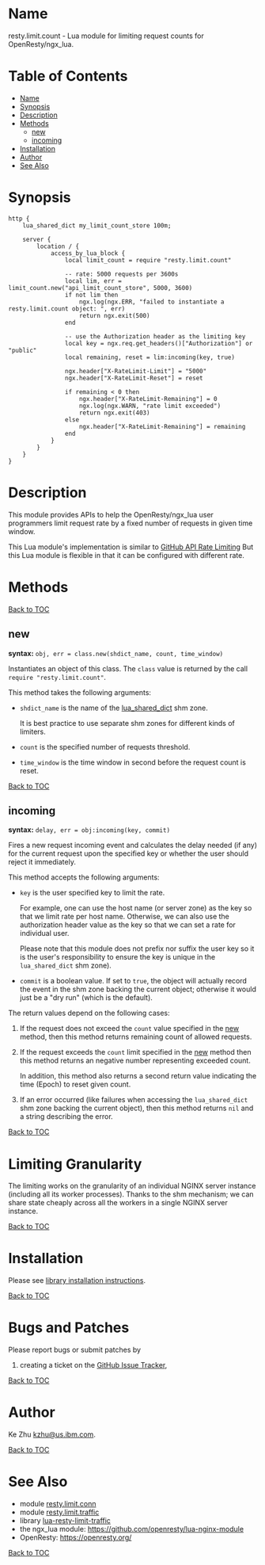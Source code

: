 Name
====

resty.limit.count - Lua module for limiting request counts for OpenResty/ngx_lua.

Table of Contents
=================

* [Name](#name)
* [Synopsis](#synopsis)
* [Description](#description)
* [Methods](#methods)
    * [new](#new)
    * [incoming](#incoming)
* [Installation](#installation)
* [Author](#author)
* [See Also](#see-also)

Synopsis
========

```nginx
http {
    lua_shared_dict my_limit_count_store 100m;

    server {
        location / {
            access_by_lua_block {
                local limit_count = require "resty.limit.count"

                -- rate: 5000 requests per 3600s
                local lim, err = limit_count.new("api_limit_count_store", 5000, 3600)
                if not lim then
                    ngx.log(ngx.ERR, "failed to instantiate a resty.limit.count object: ", err)
                    return ngx.exit(500)
                end

                -- use the Authorization header as the limiting key
                local key = ngx.req.get_headers()["Authorization"] or "public"
                local remaining, reset = lim:incoming(key, true)

                ngx.header["X-RateLimit-Limit"] = "5000"
                ngx.header["X-RateLimit-Reset"] = reset

                if remaining < 0 then
                    ngx.header["X-RateLimit-Remaining"] = 0
                    ngx.log(ngx.WARN, "rate limit exceeded")
                    return ngx.exit(403)
                else
                    ngx.header["X-RateLimit-Remaining"] = remaining
                end
            }
        }
    }
}
```

Description
===========

This module provides APIs to help the OpenResty/ngx_lua user programmers limit request
rate by a fixed number of requests in given time window.

This Lua module's implementation is similar to [GitHub API Rate Limiting](https://developer.github.com/v3/#rate-limiting) But this Lua
module is flexible in that it can be configured with different rate.

Methods
=======

[Back to TOC](#table-of-contents)

new
---
**syntax:** `obj, err = class.new(shdict_name, count, time_window)`

Instantiates an object of this class. The `class` value is returned by the call `require "resty.limit.count"`.

This method takes the following arguments:

* `shdict_name` is the name of the [lua_shared_dict](https://github.com/openresty/lua-nginx-module#lua_shared_dict) shm zone.

    It is best practice to use separate shm zones for different kinds of limiters.
* `count` is the specified number of requests threshold.

* `time_window` is the time window in second before the request count is reset.

[Back to TOC](#table-of-contents)

incoming
--------
**syntax:** `delay, err = obj:incoming(key, commit)`

Fires a new request incoming event and calculates the delay needed (if any) for the current request
upon the specified key or whether the user should reject it immediately.

This method accepts the following arguments:

* `key` is the user specified key to limit the rate.

    For example, one can use the host name (or server zone)
as the key so that we limit rate per host name. Otherwise, we can also use the authorization header value as the
key so that we can set a rate for individual user.

    Please note that this module does not prefix nor suffix the user key so it is the user's responsibility to ensure the key is unique in the `lua_shared_dict` shm zone).
* `commit` is a boolean value. If set to `true`, the object will actually record the event
in the shm zone backing the current object; otherwise it would just be a "dry run" (which is the default).

The return values depend on the following cases:

1. If the request does not exceed the `count` value specified in the [new](#new) method, then
this method returns remaining count of allowed requests.
2. If the request exceeds the `count` limit specified in the [new](#new) method then
this method returns an negative number representing exceeded count.

    In addition, this method also returns a second return value indicating the time (Epoch) to reset given count.

4. If an error occurred (like failures when accessing the `lua_shared_dict` shm zone backing
the current object), then this method returns `nil` and a string describing the error.

[Back to TOC](#table-of-contents)

Limiting Granularity
====================

The limiting works on the granularity of an individual NGINX server instance (including all
its worker processes). Thanks to the shm mechanism; we can share state cheaply across
all the workers in a single NGINX server instance.

[Back to TOC](#table-of-contents)

Installation
============

Please see [library installation instructions](../../../README.md#installation).

[Back to TOC](#table-of-contents)

Bugs and Patches
================

Please report bugs or submit patches by

1. creating a ticket on the [GitHub Issue Tracker](https://github.com/openresty/lua-resty-limit-traffic/issues),

[Back to TOC](#table-of-contents)

Author
======

Ke Zhu <kzhu@us.ibm.com>.

[Back to TOC](#table-of-contents)

See Also
========
* module [resty.limit.conn](./conn.md)
* module [resty.limit.traffic](./traffic.md)
* library [lua-resty-limit-traffic](../../../README.md)
* the ngx_lua module: https://github.com/openresty/lua-nginx-module
* OpenResty: https://openresty.org/

[Back to TOC](#table-of-contents)
